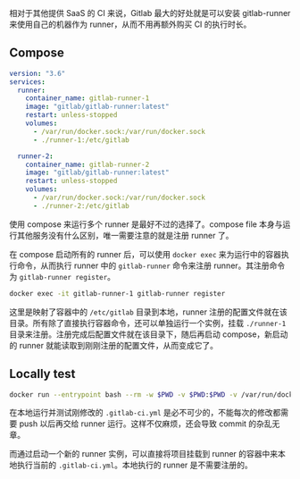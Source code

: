 相对于其他提供 SaaS 的 CI 来说，Gitlab 最大的好处就是可以安装 gitlab-runner 来使用自己的机器作为 runner，从而不用再额外购买 CI 的执行时长。
## Compose

```yml
version: "3.6"
services:
  runner:
    container_name: gitlab-runner-1
    image: "gitlab/gitlab-runner:latest"
    restart: unless-stopped
    volumes:
      - /var/run/docker.sock:/var/run/docker.sock
      - ./runner-1:/etc/gitlab

  runner-2:
    container_name: gitlab-runner-2
    image: "gitlab/gitlab-runner:latest"
    restart: unless-stopped
    volumes:
      - /var/run/docker.sock:/var/run/docker.sock
      - ./runner-2:/etc/gitlab
```

使用 compose 来运行多个 runner 是最好不过的选择了。compose file 本身与运行其他服务没有什么区别，唯一需要注意的就是注册 runner 了。

在 compose 启动所有的 runner 后，可以使用 `docker exec` 来为运行中的容器执行命令，从而执行 runner 中的 `gitlab-runner` 命令来注册 runner。其注册命令为 `gitlab-runner register`。

```bash
docker exec -it gitlab-runner-1 gitlab-runner register
```

这里是映射了容器中的 `/etc/gitlab` 目录到本地，runner 注册的配置文件就在该目录。所有除了直接执行容器命令，还可以单独运行一个实例，挂载 `./runner-1` 目录来注册。注册完成后配置文件就在该目录下，随后再启动 compose，新启动的 runner 就能读取到刚刚注册的配置文件，从而变成它了。
## Locally test

```bash
docker run --entrypoint bash --rm -w $PWD -v $PWD:$PWD -v /var/run/docker.sock:/var/run/docker.sock gitlab/gitlab-runner:latest -c 'git config --global --add safe.directory "*";gitlab-runner exec docker build:linux-musl-amd64'
```

在本地运行并测试刚修改的 `.gitlab-ci.yml` 是必不可少的，不能每次的修改都需要 push 以后再交给 runner 运行。这样不仅麻烦，还会导致 commit 的杂乱无章。

而通过启动一个新的 runner 实例，可以直接将项目挂载到 runner 的容器中来本地执行当前的 `.gitlab-ci.yml`。本地执行的 runner 是不需要注册的。
